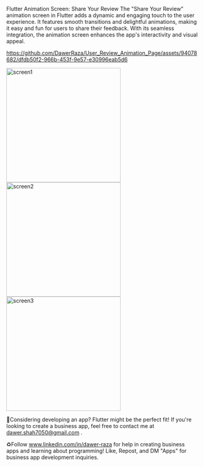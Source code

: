 Flutter Animation Screen: Share Your Review
The "Share Your Review" animation screen in Flutter adds a dynamic and engaging touch to the user experience. It features smooth transitions and delightful animations, making it easy and fun for users to share their feedback. With its seamless integration, the animation screen enhances the app's interactivity and visual appeal.




https://github.com/DawerRaza/User_Review_Animation_Page/assets/94078682/dfdb50f2-966b-453f-9e57-e30996eab5d6




<img width="300" alt="screen1" src="https://github.com/DawerRaza/User_Review_Animation_Page/assets/94078682/62f4b714-15a9-4510-9aba-da918ce8748f">
<img width="300" alt="screen2" src="https://github.com/DawerRaza/User_Review_Animation_Page/assets/94078682/33df8aff-3ce7-4aa7-b042-fea5157968e1">
<img width="300" alt="screen3" src="https://github.com/DawerRaza/User_Review_Animation_Page/assets/94078682/941b2bc0-24ae-48b1-ac32-0d48ad6cf385">



📌Considering developing an app? Flutter might be the perfect fit! If you're looking to create a business app, feel free to contact me at dawer.shah7050@gmail.com .

♻️Follow www.linkedin.com/in/dawer-raza for help in creating business apps and learning about programming! Like, Repost, and DM "Apps" for business app development inquiries.
